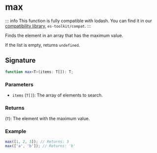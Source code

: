 # max

::: info
This function is fully compatible with lodash. You can find it in our [compatibility library](../../../compatibility.md), `es-toolkit/compat`.
:::

Finds the element in an array that has the maximum value.

If the list is empty, returns `undefined`.

## Signature

```typescript
function max<T>(items: T[]): T;
```

### Parameters

- `items` (`T[]`): The array of elements to search.

### Returns

(`T`): The element with the maximum value.

### Example

```typescript
max([1, 2, 3]); // Returns: 3
max(['a', 'b']); // Returns: 'b'
```
